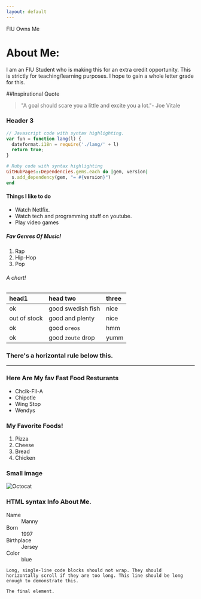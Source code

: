 ```yaml
---
layout: default
---
```


FIU Owns Me
# About Me:

I am an FIU Student who is making this for an extra credit opportunity. This is strictly for teaching/learning purposes. I hope to gain a whole letter grade for this. 

##Inspirational Quote 

> "A goal should scare you a little and excite you a lot."- Joe Vitale

### Header 3

```js
// Javascript code with syntax highlighting.
var fun = function lang(l) {
  dateformat.i18n = require('./lang/' + l)
  return true;
}
```

```ruby
# Ruby code with syntax highlighting
GitHubPages::Dependencies.gems.each do |gem, version|
  s.add_dependency(gem, "= #{version}")
end
```

#### Things I like to do

*  Watch Netlfix.
*  Watch tech and programming stuff on youtube.
*  Play video games

##### Fav Genres Of Music!

1.  Rap
2.  Hip-Hop
3.  Pop

###### A chart!

| head1        | head two          | three |
|:-------------|:------------------|:------|
| ok           | good swedish fish | nice  |
| out of stock | good and plenty   | nice  |
| ok           | good `oreos`      | hmm   |
| ok           | good `zoute` drop | yumm  |

### There's a horizontal rule below this.

* * *

### Here Are My fav Fast Food Resturants 

*   Chcik-Fil-A
*   Chipotle
*   Wing Stop
*   Wendys

### My Favorite Foods!

1.  Pizza
1.  Cheese
1.  Bread
1.  Chicken

### Small image

![Octocat](https://assets-cdn.github.com/images/icons/emoji/octocat.png)

### HTML syntax Info About Me.

<dl>
<dt>Name</dt>
<dd>Manny</dd>
<dt>Born</dt>
<dd>1997</dd>
<dt>Birthplace</dt>
<dd>Jersey</dd>
<dt>Color</dt>
<dd>blue</dd>
</dl>

```
Long, single-line code blocks should not wrap. They should horizontally scroll if they are too long. This line should be long enough to demonstrate this.
```
```
The final element.
```
